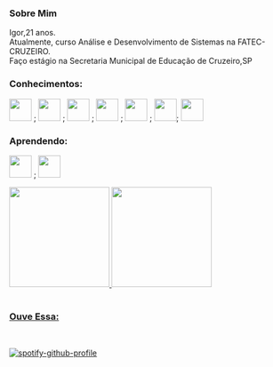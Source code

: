 
<h3> Sobre Mim</h3>
Igor,21 anos.<br>
Atualmente, curso Análise e Desenvolvimento de Sistemas na FATEC-CRUZEIRO.<br>
Faço estágio na Secretaria Municipal de Educação de Cruzeiro,SP

<h3>Conhecimentos:</h3>

<img height="40em" src="https://cdn.jsdelivr.net/gh/devicons/devicon/icons/git/git-original-wordmark.svg" /> ;
<img height ="40em" src="https://cdn.jsdelivr.net/gh/devicons/devicon/icons/java/java-original-wordmark.svg" /> ;
<img height="40em" src="https://cdn.jsdelivr.net/gh/devicons/devicon/icons/csharp/csharp-original.svg" /> ;
<img height = "40em" src="https://cdn.jsdelivr.net/gh/devicons/devicon/icons/mysql/mysql-original-wordmark.svg" /> ;
<img height="40em" src="https://cdn.jsdelivr.net/gh/devicons/devicon/icons/html5/html5-original.svg" /> ;
<img height = "40em" src="https://cdn.jsdelivr.net/gh/devicons/devicon/icons/php/php-plain.svg" />;
<img height = "40em" src="https://cdn.jsdelivr.net/gh/devicons/devicon/icons/nodejs/nodejs-plain-wordmark.svg" />
          
          

<h3>Aprendendo:</h3>

<img height ="40em" src="https://cdn.jsdelivr.net/gh/devicons/devicon/icons/javascript/javascript-original.svg" /> ;
<img height="40em" src="https://cdn.jsdelivr.net/gh/devicons/devicon/icons/css3/css3-plain-wordmark.svg" />

          
          
          

<div>
<a href="https://github.com/Igao2">
<img height="180em" src="https://github-readme-stats-sigma-five.vercel.app/api?username=Igao2&show_icons=true&theme=radical&include_all_commits=true&count_private=true">
<img height="180em" src="https://github-readme-stats-sigma-five.vercel.app/api/top-langs/?username=Igao2&layout=compact&theme=radical">
</div>
</div>

<br>
<h3>Ouve Essa: </h3>
<br>
<div>

[![spotify-github-profile](https://spotify-github-profile.vercel.app/api/view?uid=21kuzk763oikfp25wjseag2wi&cover_image=false&theme=default&show_offline=false&background_color=000000&interchange=false&bar_color=53b14f&bar_color_cover=false)](https://spotify-github-profile.vercel.app/api/view?uid=21kuzk763oikfp25wjseag2wi&redirect=true)
</div>
